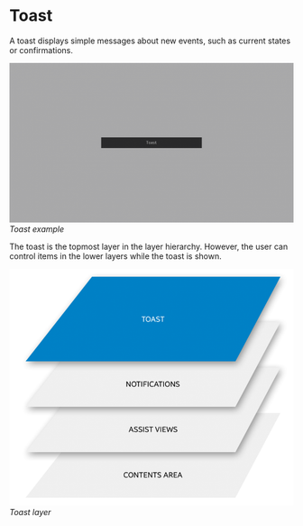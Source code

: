 # Toast

A toast displays simple messages about new events, such as current states or confirmations.



![toast example](media/ux_04_toast_2-850x478.png)<br>
*Toast example*



The toast is the topmost layer in the layer hierarchy. However, the user can control items in the lower layers while the toast is shown.

![toast](media/ux_04_toast_1_re-850x707.png)<br>
*Toast layer*
